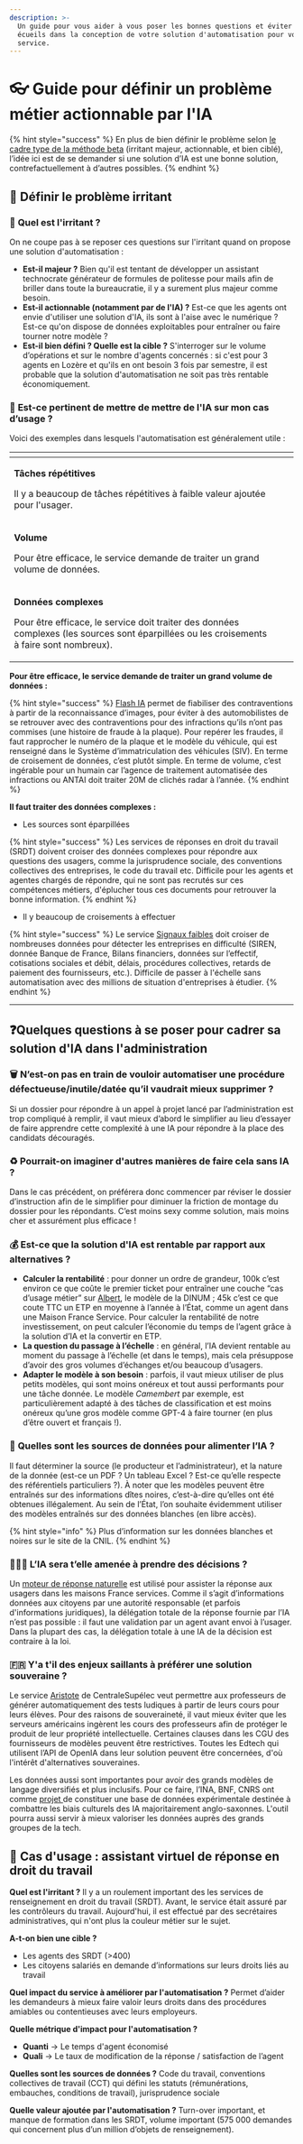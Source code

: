 ```yaml
---
description: >-
  Un guide pour vous aider à vous poser les bonnes questions et éviter les
  écueils dans la conception de votre solution d'automatisation pour votre
  service.
---
```


# 👓 Guide pour définir un problème métier actionnable par l'IA

{% hint style="success" %}
En plus de bien définir le problème selon [le cadre type de la méthode beta](https://beta.gouv.fr/approche/investigation) (irritant majeur, actionnable, et bien ciblé), l’idée ici est de se demander si une solution d’IA est une bonne solution, contrefactuellement à d’autres possibles.
{% endhint %}

## 🔎 **Définir le problème irritant**

### 📔 **Quel est l'irritant ?**

On ne coupe pas à se reposer ces questions sur l'irritant quand on propose une solution d'automatisation :

* **Est-il majeur ?** Bien qu'il est tentant de développer un assistant technocrate générateur de formules de politesse pour mails afin de briller dans toute la bureaucratie, il y a surement plus majeur comme besoin.&#x20;
* **Est-il actionnable (notamment par de l'IA) ?** Est-ce que les agents ont envie d'utiliser une solution d'IA, ils sont à l'aise avec le numérique ? Est-ce qu'on dispose de données exploitables pour entraîner ou faire tourner notre modèle ?
* **Est-il bien défini ? Quelle est la cible ?** S'interroger sur le volume d’opérations et sur le nombre d'agents concernés : si c'est pour 3 agents en Lozère et qu'ils en ont besoin 3 fois par semestre, il est probable que la solution d'automatisation ne soit pas très rentable économiquement.&#x20;

### 🤖 **Est-ce pertinent de mettre de mettre de l'IA sur mon cas d’usage ?**

Voici des exemples dans lesquels l'automatisation est généralement utile :

<table data-view="cards"><thead><tr><th></th><th></th><th></th></tr></thead><tbody><tr><td><p><strong>Tâches répétitives</strong> </p><p>Il y a beaucoup de tâches répétitives à faible valeur ajoutée pour l'usager.</p></td><td></td><td></td></tr><tr><td><p><strong>Volume</strong> </p><p>Pour être efficace, le service demande de traiter un grand volume de données.</p></td><td></td><td></td></tr><tr><td><p><strong>Données complexes</strong></p><p>Pour être efficace, le service doit traiter des données complexes (les sources sont éparpillées ou les croisements à faire sont nombreux).</p></td><td></td><td></td></tr></tbody></table>



**Pour être efficace, le service demande de traiter un grand volume de données :**

{% hint style="success" %}
&#x20;[Flash IA](https://iaflash.fr/) permet de fiabiliser des contraventions à partir de la reconnaissance d’images, pour éviter à des automobilistes de se retrouver avec des contraventions pour des infractions qu’ils n’ont pas commises (une histoire de fraude à la plaque). Pour repérer les fraudes, il faut rapprocher le numéro de la plaque et le modèle du véhicule, qui est renseigné dans le Système d’immatriculation des véhicules (SIV). En terme de croisement de données, c’est plutôt simple. En terme de volume, c’est ingérable pour un humain car l’agence de traitement automatisée des infractions ou ANTAI doit traiter 20M de clichés radar à l’année.&#x20;
{% endhint %}



**Il faut traiter des données complexes :**

* Les sources sont éparpillées&#x20;

{% hint style="success" %}
Les services de réponses en droit du travail (SRDT) doivent croiser des données complexes pour répondre aux questions des usagers, comme la jurisprudence sociale, des conventions collectives des entreprises, le code du travail etc. Difficile pour les agents et agentes chargés de répondre, qui ne sont pas recrutés sur ces compétences métiers, d'éplucher tous ces documents pour retrouver la bonne information.&#x20;
{% endhint %}

* Il y beaucoup de croisements à effectuer&#x20;

{% hint style="success" %}
Le service [Signaux faibles](https://beta.gouv.fr/startups/signaux-faibles.html) doit croiser de nombreuses données pour détecter les entreprises en difficulté (SIREN, donnée Banque de France, Bilans financiers, données sur l’effectif, cotisations sociales et débit, délais, procédures collectives, retards de paiement des fournisseurs, etc.). Difficile de passer à l'échelle sans automatisation avec des millions de situation d'entreprises à étudier.&#x20;
{% endhint %}

***

## ❓Quelques questions à se poser pour cadrer sa solution d'IA dans l'administration

### 🗑️ **N**’**est-on pas en train de vouloir automatiser une procédure défectueuse/inutile/datée qu’il vaudrait mieux supprimer ?**

Si un dossier pour répondre à un appel à projet lancé par l’administration est trop compliqué à remplir, il vaut mieux d’abord le simplifier au lieu d’essayer de faire apprendre cette complexité à une IA pour répondre à la place des candidats découragés.&#x20;

### ♻️ **Pourrait-on** **imaginer d'autres manières de faire cela sans IA ?**

Dans le cas précédent, on préférera donc commencer par réviser le dossier d’instruction afin de le simplifier pour diminuer la friction de montage du dossier pour les répondants. C’est moins sexy comme solution, mais moins cher et assurément plus efficace !

### **💰 Est-ce que la solution d'IA est rentable par rapport aux alternatives ?**

* **Calculer la rentabilité** : pour donner un ordre de grandeur, 100k c’est environ ce que coûte le premier ticket pour entraîner une couche “cas d’usage métier” sur [Albert](https://albert.etalab.gouv.fr/albert/), le modèle de la DINUM ; 45k c’est ce que coute TTC un ETP en moyenne à l’année à l’État, comme un agent dans une Maison France Service. Pour calculer la rentabilité de notre investissement, on peut calculer l’économie du temps de l’agent grâce à la solution d’IA et la convertir en ETP.
* **La question du passage à l’échelle** : en général, l’IA devient rentable au moment du passage à l’échelle (et dans le temps), mais cela présuppose d’avoir des gros volumes d’échanges et/ou beaucoup d’usagers.
* **Adapter le modèle à son besoin** : parfois, il vaut mieux utiliser de plus petits modèles, qui sont moins onéreux et tout aussi performants pour une tâche donnée. Le modèle _Camembert_ par exemple, est particulièrement adapté à des tâches de classification et est moins onéreux qu’une gros modèle comme GPT-4 à faire tourner (en plus d’être ouvert et français !).

### 💽 **Quelles sont les sources de données pour alimenter l’IA ?**

Il faut déterminer la source (le producteur et l’administrateur), et la nature de la donnée (est-ce un PDF ? Un tableau Excel ? Est-ce qu’elle respecte des référentiels particuliers ?). À noter que les modèles peuvent être entraînés sur des informations dîtes noires, c’est-à-dire qu’elles ont été obtenues illégalement. Au sein de l’État, l’on souhaite évidemment utiliser des modèles entraînés sur des données blanches (en libre accès).

{% hint style="info" %}
Plus d’information sur les données blanches et noires sur le site de la CNIL.&#x20;
{% endhint %}

### 🧑🏻‍⚖️ **L’IA sera t’elle amenée à prendre des décisions ?**

Un [moteur de réponse naturelle](https://outline.incubateur.net/s/alliance/doc/moteur-de-reponses-en-langage-naturel-uvanMXDU3M) est utilisé pour assister la réponse aux usagers dans les maisons France services. Comme il s’agit d’informations données aux citoyens par une autorité responsable (et parfois d'informations juridiques), la délégation totale de la réponse fournie par l’IA n’est pas possible : il faut une validation par un agent avant envoi à l’usager. Dans la plupart des cas, la délégation totale à une IA de la décision est contraire à la loi.

### 🇫🇷 **Y'a t'il des enjeux saillants à préférer une solution souveraine ?**

Le service [Aristote](https://outline.incubateur.net/s/alliance/doc/aristote-ZglVVnmnwh) de CentraleSupélec veut permettre aux professeurs de générer automatiquement des tests ludiques à partir de leurs cours pour leurs élèves. Pour des raisons de souveraineté, il vaut mieux éviter que les serveurs américains ingèrent les cours des professeurs afin de protéger le produit de leur propriété intellectuelle. Certaines clauses dans les CGU des fournisseurs de modèles peuvent être restrictives. Toutes les Edtech qui utilisent l’API de OpenIA dans leur solution peuvent être concernées, d'où l'intérêt d'alternatives souveraines.&#x20;

Les données aussi sont importantes pour avoir des grands modèles de langage diversifiés et plus inclusifs. Pour ce faire, l’INA, BNF, CNRS ont comme [projet ](https://www.lesechos.fr/tech-medias/intelligence-artificielle/intelligence-artificielle-la-france-se-lance-dans-la-bataille-culturelle-des-donnees-2041027)de constituer une base de données expérimentale destinée à combattre les biais culturels des IA majoritairement anglo-saxonnes. L'outil pourra aussi servir à mieux valoriser les données auprès des grands groupes de la tech.

## 💼 Cas d'usage **: assistant virtuel de réponse en droit du travail**

**Quel est l'irritant ?** Il y a un roulement important des les services de renseignement en droit du travail (SRDT). Avant, le service était assuré par les contrôleurs du travail. Aujourd'hui, il est effectué par des secrétaires administratives, qui n'ont plus la couleur métier sur le sujet.

**A-t-on bien une cible ?**

* Les agents des SRDT (>400)
* Les citoyens salariés en demande d’informations sur leurs droits liés au travail

**Quel impact du service à améliorer par l'automatisation ?** Permet d’aider les demandeurs à mieux faire valoir leurs droits dans des procédures amiables ou contentieuses avec leurs employeurs.&#x20;

**Quelle métrique d'impact pour l'automatisation ?**

* **Quanti** -> Le temps d'agent économisé
* **Quali** -> Le taux de modification de la réponse / satisfaction de l’agent

**Quelles sont les sources de données ?** Code du travail, conventions collectives de travail (CCT) qui défini les statuts (rémunérations, embauches, conditions de travail), jurisprudence sociale

**Quelle valeur ajoutée par l'automatisation ?** Turn-over important, et manque de formation dans les SRDT, volume important (575 000 demandes qui concernent plus d’un million d’objets de renseignement).

